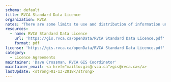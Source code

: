 ```yaml
---
schema: default
title: RVCA Standard Data Licence
organization: RVCA
notes: "There are some limits to use and distribution of information under this licence. Static maps or charts created using this information should acknowledge RVCA by including an attribution statement. Please read the full licence for more details.<br><br><strong>Required:</strong> <i>Attribution</i><br><strong>Permitted:</strong> <i>Private Use, Generate static maps and charts</i><br><strong>Forbidden:</strong> <i>Distribute**, Modification, Sublicence, Sell, Derivatives, Hold Liable<br><br>**Although data distribution is forbidden, distribution of static maps and charts is permitted.</i>"
resources:
  - name: RVCA Standard Data Licence
    url: 'https://gis.rvca.ca/openData/RVCA Standard Data Licence.pdf'
    format: pdf
license: 'https://gis.rvca.ca/openData/RVCA Standard Data Licence.pdf'
category:
  - Licence Agreements
maintainer: 'Dave Crossman, RVCA GIS Coordinator'
maintainer_email: <a href="mailto:gis@rvca.ca">gis@rvca.ca</a>
lastUpdate: <strong>01-13-2018</strong>
---
```

